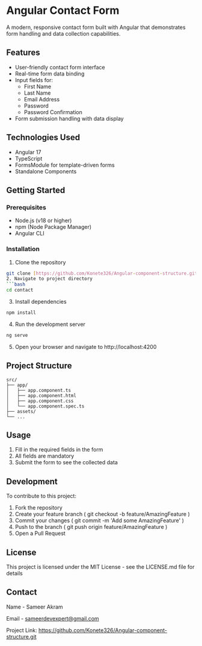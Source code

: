 # Angular Contact Form

A modern, responsive contact form built with Angular that demonstrates form handling and data collection capabilities.

## Features

- User-friendly contact form interface
- Real-time form data binding
- Input fields for:
  - First Name
  - Last Name
  - Email Address
  - Password
  - Password Confirmation
- Form submission handling with data display

## Technologies Used

- Angular 17
- TypeScript
- FormsModule for template-driven forms
- Standalone Components

## Getting Started

### Prerequisites

- Node.js (v18 or higher)
- npm (Node Package Manager)
- Angular CLI

### Installation

1. Clone the repository
```bash
git clone [https://github.com/Konete326/Angular-component-structure.git]
2. Navigate to project directory
```bash
cd contact
 ```

3. Install dependencies
```bash
npm install
 ```

4. Run the development server
```bash
ng serve
 ```

5. Open your browser and navigate to http://localhost:4200
## Project Structure
```plaintext
src/
├── app/
│   ├── app.component.ts
│   ├── app.component.html
│   ├── app.component.css
│   └── app.component.spec.ts
├── assets/
└── ...
 ```

## Usage
1. Fill in the required fields in the form
2. All fields are mandatory
3. Submit the form to see the collected data
## Development
To contribute to this project:

1. Fork the repository
2. Create your feature branch ( git checkout -b feature/AmazingFeature )
3. Commit your changes ( git commit -m 'Add some AmazingFeature' )
4. Push to the branch ( git push origin feature/AmazingFeature )
5. Open a Pull Request
## License
This project is licensed under the MIT License - see the LICENSE.md file for details

## Contact
Name - Sameer Akram

 Email - sameerdevexpert@gmail.com

Project Link: https://github.com/Konete326/Angular-component-structure.git